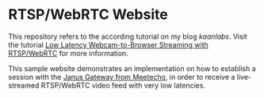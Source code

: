 # RTSP/WebRTC Website

This repository refers to the according tutorial on my blog _kaanlabs_. Visit the tutorial [Low Latency Webcam-to-Browser Streaming with RTSP/WebRTC](https://kaanlabs.com/low-latency-webcam-to-browser-streaming-with-rtsp-webrtc) for more information.

This sample website demonstrates an implementation on how to establish a session with the [Janus Gateway from Meetecho](https://github.com/meetecho/janus-gateway), in order to receive a live-streamed RTSP/WebRTC video feed with very low latencies.